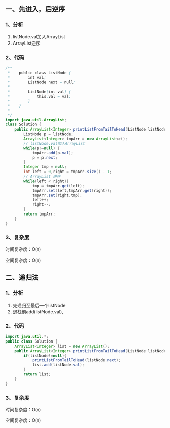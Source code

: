 ## 一、先进入，后逆序

### 1、分析

1.  listNode.val加入ArrayList
2. ArrayList逆序

### 2、代码

```java
/**
 *    public class ListNode {
 *        int val;
 *        ListNode next = null;
 *
 *        ListNode(int val) {
 *            this.val = val;
 *        }
 *    }
 *
 */
import java.util.ArrayList;
class Solution {
    public ArrayList<Integer> printListFromTailToHead(ListNode listNode) {
        ListNode p = listNode;
        ArrayList<Integer> tmpArr = new ArrayList<>();
        // listNode.val加入ArrayList
        while(p!=null) {
            tmpArr.add(p.val);
            p = p.next;
        }
        Integer tmp = null;
        int left = 0,right = tmpArr.size() - 1;
        // ArrayList 逆序
        while(left < right){
            tmp = tmpArr.get(left);
            tmpArr.set(left,tmpArr.get(right));
            tmpArr.set(right,tmp);
            left++;
            right--;
        }
        return tmpArr;
    }
}
```

### 3、复杂度

时间复杂度：O(n)

空间复杂度：O(n)

## 二、递归法

### 1、分析

1. 先递归至最后一个listNode
2. 退栈前add(listNode.val),

### 2、代码

```java
import java.util.*;
public class Solution {
    ArrayList<Integer> list = new ArrayList();
    public ArrayList<Integer> printListFromTailToHead(ListNode listNode) {
        if(listNode!=null){
            printListFromTailToHead(listNode.next);
            list.add(listNode.val);
        }
        return list;
    }
}
```

### 3、复杂度

时间复杂度：O(n)

空间复杂度：O(n)